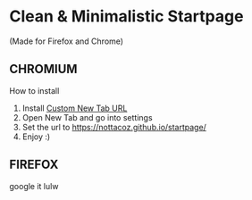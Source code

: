 # Clean & Minimalistic Startpage
(Made for Firefox and Chrome)

## CHROMIUM
How to install
1. Install [Custom New Tab URL](https://chrome.google.com/webstore/detail/custom-new-tab-url/mmjbdbjnoablegbkcklggeknkfcjkjia)
2. Open New Tab and go into settings
3. Set the url to https://nottacoz.github.io/startpage/
4. Enjoy :)

## FIREFOX
google it lulw
